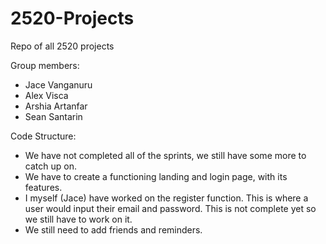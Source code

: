 # 2520-Projects
Repo of all 2520 projects

Group members: 
- Jace Vanganuru
- Alex Visca
- Arshia Artanfar
- Sean Santarin

Code Structure:
- We have not completed all of the sprints, we still have some more to catch up on. 
- We have to create a functioning landing and login page, with its features. 
- I myself (Jace) have worked on the register function. This is where a user would input their email and password. 
This is not complete yet so we still have to work on it. 
- We still need to add friends and reminders. 
